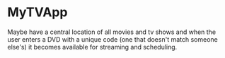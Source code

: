 # MyTVApp

Maybe have a central location of all movies and tv shows and when the user enters a DVD with a unique code 
(one that doesn't match someone else's) it becomes available for streaming and scheduling.
